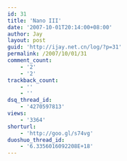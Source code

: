 ```yaml
---
id: 31
title: 'Nano III'
date: '2007-10-01T20:14:00+08:00'
author: Jay
layout: post
guid: 'http://ijay.net.cn/log/?p=31'
permalink: /2007/10/01/31
comment_count:
    - '2'
    - '2'
trackback_count:
    - ''
    - ''
dsq_thread_id:
    - '4270597813'
views:
    - '3364'
shorturl:
    - 'http://goo.gl/s74vg'
duoshuo_thread_id:
    - '6.3356016092208E+18'
---
```


